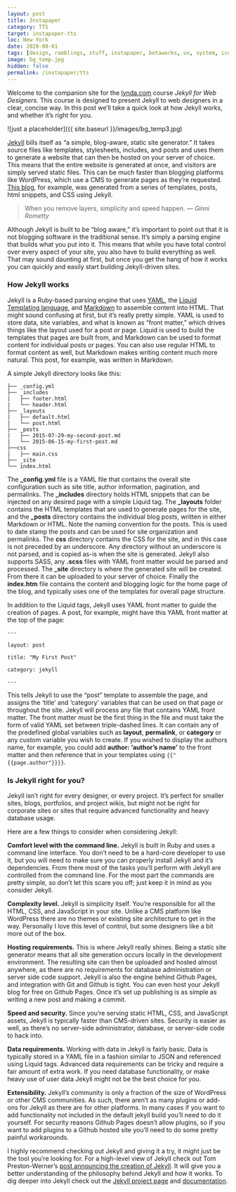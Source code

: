 ```yaml
---
layout: post
title: Instapaper
category: TTS
target: instapaper-tts
loc: New York
date: 2020-08-01
tags: [design, ramblings, stuff, instapaper, betaworks, ux, system, iconography, nyc, feature]
image: bg_temp.jpg
hidden: false
permalink: /instapaper/tts
---
```


Welcome to the companion site for the [lynda.com](http://www.lynda.com "lynda.com") course *Jekyll for Web Designers*. This course is designed to present Jekyll to web designers in a clear, concise way. In this post we’ll take a quick look at how Jekyll works, and whether it’s right for you. 

![just a placeholder]({{ site.baseurl }}/images/bg_temp3.jpg)

[Jekyll][1] bills itself as “a simple, blog-aware, static site generator.” It takes source files like templates, stylesheets, includes, and posts and uses them to generate a website that can then be hosted on your server of choice. This means that the entire website is generated at once, and visitors are simply served static files. This can be much faster than blogging platforms like WordPress, which use a CMS to generate pages as they’re requested. [This blog]({{site.baseurl}}/index.html "articles"), for example, was generated from a series of templates, posts, html snippets, and CSS using Jekyll.

>When you remove layers, simplicity and speed happen.
<cite>&mdash; Ginni Rometty</cite>

Although Jekyll is built to be “blog aware,” it’s important to point out that it is not blogging software in the traditional sense. It’s simply a parsing engine that builds what you put into it. This means that while you have total control over every aspect of your site, you also have to build everything as well. That may sound daunting at first, but once you get the hang of how it works you can quickly and easily start building Jekyll-driven sites.

### How Jekyll works

Jekyll is a Ruby-based parsing engine that uses [YAML](http://yaml.org/ "YAML"), the [Liquid Templating language](http://liquidmarkup.org/ "liquid"), and [Markdown](http://daringfireball.net/projects/markdown/ "markdown") to assemble content into HTML. That might sound confusing at first, but it’s really pretty simple. YAML is used to store data, site variables, and what is known as “front matter,” which drives things like the layout used for a post or page. Liquid is used to build the templates that pages are built from, and Markdown can be used to format content for individual posts or pages. You can also use regular HTML to format content as well, but Markdown makes writing content much more natural. This post, for example, was written in Markdown.

A simple Jekyll directory looks like this:

~~~~~~~
├── _config.yml 
├── _includes 
|   ├── footer.html 
|   └── header.html 
├── _layouts 
|   ├── default.html 
|   └── post.html 
├── _posts 
|   ├── 2015-07-29-my-second-post.md 
|   └── 2015-06-15-my-first-post.md
├──css 
|   ├── main.css  
├── _site  
└── index.html
~~~~~~~

The **_config.yml** file is a YAML file that contains the overall site configuration such as site title, author information, pagination, and permalinks. The **_includes** directory holds HTML snippets that can be injected on any desired page with a simple Liquid tag. The **_layouts** folder contains the HTML templates that are used to generate pages for the site, and the **_posts** directory contains the individual blog posts, written in either Markdown or HTML. Note the naming convention for the posts. This is used to date stamp the posts and can be used for site organization and permalinks. The **css** directory contains the CSS for the site, and in this case is not preceded by an underscore. Any directory without an underscore is not parsed, and is copied as-is when the site is generated. Jekyll also supports SASS, any **.scss** files with YAML front matter would be parsed and processed. The **_site** directory is where the generated site will be created. From there it can be uploaded to your server of choice. Finally the **index.htm** file contains the content and blogging logic for the home page of the blog, and typically uses one of the templates for overall page structure.

In addition to the Liquid tags, Jekyll uses YAML front matter to guide the creation of pages. A post, for example, might have this YAML front matter at the top of the page:

~~~~~~
---

layout: post

title: "My First Post"

category: jekyll

---
~~~~~~

This tells Jekyll to use the “post” template to assemble the page, and assigns the ‘title’ and ‘category’ variables that can be used on that page or throughout the site. Jekyll will process any file that contains YAML front matter. The front matter must be the first thing in the file and must take the form of valid YAML set between triple-dashed lines. It can contain any of the predefined global variables such as **layout**, **permalink**, or **category** or any custom variable you wish to create. If you wished to display the authors name, for example, you could add **author: ‘author’s name’** to the front matter and then reference that in your templates using `{{"{{page.author"}}}}`.

### Is Jekyll right for you?

Jekyll isn’t right for every designer, or every project. It’s perfect for smaller sites, blogs, portfolios, and project wikis, but might not be right for corporate sites or sites that require advanced functionality and heavy database usage. 

Here are a few things to consider when considering Jekyll:

**Comfort level with the command line.** Jekyll is built in Ruby and uses a command line interface. You don’t need to be a hard-core developer to use it, but you will need to make sure you can properly install Jekyll and it’s dependencies. From there most of the tasks you’ll perform with Jekyll are controlled from the command line. For the most part the commands are pretty simple, so don’t let this scare you off; just keep it in mind as you consider Jekyll.

**Complexity level.** Jekyll is simplicity itself. You’re responsible for all the HTML, CSS, and JavaScript in your site. Unlike a CMS platform like WordPress there are no themes or existing site architecture to get in the way. Personally I love this level of control, but some designers like a bit more out of the box.

**Hosting requirements.** This is where Jekyll really shines. Being a static site generator means that all site generation occurs locally in the development environment. The resulting site can then be uploaded and hosted almost anywhere, as there are no requirements for database administration or server side code support. Jekyll is also the engine behind Github Pages, and integration with Git and Github is tight. You can even host your Jekyll blog for free on Github Pages. Once it’s set up publishing is as simple as writing a new post and making a commit.

**Speed and security.** Since you’re serving static HTML, CSS, and JavaScript assets, Jekyll is typically faster than CMS-driven sites. Security is easier as well, as there’s no server-side administrator, database, or server-side code to hack into.

**Data requirements.** Working with data in Jekyll is fairly basic. Data is typically stored in a YAML file in a fashion similar to JSON and referenced using Liquid tags. Advanced data requirements can be tricky and require a fair amount of extra work. If you need database functionality, or make heavy use of user data Jekyll might not be the best choice for you.

**Extensibility.** Jekyll’s community is only a fraction of the size of WordPress or other CMS communities. As such, there aren’t as many plugins or add-ons for Jekyll as there are for other platforms. In many cases if you want to add functionality not included in the default jekyll build you’ll need to do it yourself. For security reasons Github Pages doesn’t allow plugins, so if you want to add plugins to a Github hosted site you’ll need to do some pretty painful workarounds. 

I highly recommend checking out Jekyll and giving it a try, it might just be the tool you’re looking for. For a high-level view of Jekyll check out Tom Preston-Werner’s [post announcing the creation of Jekyll](http://tom.preston-werner.com/2008/11/17/blogging-like-a-hacker.html "blog like a hacker"). It will give you a better understanding of the philosophy behind Jekyll and how it works. To dig deeper into Jekyll check out the [Jekyll project page][1] and [documentation][2].

 [1]: http://jekyllrb.com/ "jekyll"
 [2]: http://jekyllrb.com/docs/home/ "jekyll documentation"
